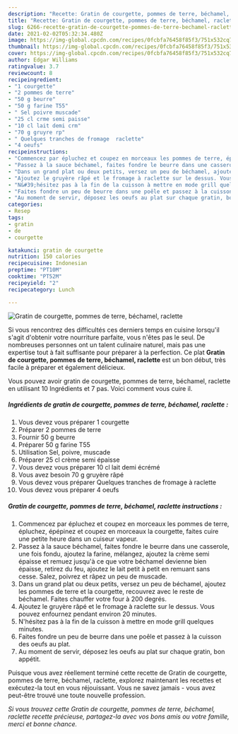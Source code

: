 ```yaml
---
description: "Recette: Gratin de courgette, pommes de terre, béchamel, raclette"
title: "Recette: Gratin de courgette, pommes de terre, béchamel, raclette"
slug: 6266-recette-gratin-de-courgette-pommes-de-terre-bechamel-raclette
date: 2021-02-02T05:32:34.480Z
image: https://img-global.cpcdn.com/recipes/0fcbfa76458f85f3/751x532cq70/gratin-de-courgette-pommes-de-terre-bechamel-raclette-photo-principale-de-la-recette.jpg
thumbnail: https://img-global.cpcdn.com/recipes/0fcbfa76458f85f3/751x532cq70/gratin-de-courgette-pommes-de-terre-bechamel-raclette-photo-principale-de-la-recette.jpg
cover: https://img-global.cpcdn.com/recipes/0fcbfa76458f85f3/751x532cq70/gratin-de-courgette-pommes-de-terre-bechamel-raclette-photo-principale-de-la-recette.jpg
author: Edgar Williams
ratingvalue: 3.7
reviewcount: 8
recipeingredient:
- "1 courgette"
- "2 pommes de terre"
- "50 g beurre"
- "50 g farine T55"
- " Sel poivre muscade"
- "25 cl crme semi paisse"
- "10 cl lait demi crm"
- "70 g gruyre rp"
- " Quelques tranches de fromage  raclette"
- "4 oeufs"
recipeinstructions:
- "Commencez par épluchez et coupez en morceaux les pommes de terre, épluchez, épépinez et coupez en morceaux la courgette, faites cuire une petite heure dans un cuiseur vapeur."
- "Passez à la sauce béchamel, faites fondre le beurre dans une casserole, une fois fondu, ajoutez la farine, mélangez, ajoutez la crème semi épaisse et remuez jusqu&#39;à ce que votre béchamel devienne bien épaisse, retirez du feu, ajoutez le lait petit à petit en remuant sans cesse. Salez, poivrez et râpez un peu de muscade."
- "Dans un grand plat ou deux petits, versez un peu de béchamel, ajoutez les pommes de terre et la courgette, recouvrez avec le reste de béchamel. Faites chauffer votre four à 200 degrés."
- "Ajoutez le gruyère râpé et le fromage à raclette sur le dessus. Vous pouvez enfournez pendant environ 20 minutes."
- "N&#39;hésitez pas à la fin de la cuisson à mettre en mode grill quelques minutes."
- "Faites fondre un peu de beurre dans une poêle et passez à la cuisson des oeufs au plat."
- "Au moment de servir, déposez les oeufs au plat sur chaque gratin, bon appétit."
categories:
- Resep
tags:
- gratin
- de
- courgette

katakunci: gratin de courgette 
nutrition: 150 calories
recipecuisine: Indonesian
preptime: "PT10M"
cooktime: "PT52M"
recipeyield: "2"
recipecategory: Lunch

---
```



![Gratin de courgette, pommes de terre, béchamel, raclette](https://img-global.cpcdn.com/recipes/0fcbfa76458f85f3/751x532cq70/gratin-de-courgette-pommes-de-terre-bechamel-raclette-photo-principale-de-la-recette.jpg)

Si vous rencontrez des difficultés ces derniers temps en cuisine lorsqu'il s'agit d'obtenir votre nourriture parfaite, vous n'êtes pas le seul. De nombreuses personnes ont un talent culinaire naturel, mais pas une expertise tout à fait suffisante pour préparer à la perfection. Ce plat <strong> Gratin de courgette, pommes de terre, béchamel, raclette </strong> est un bon début, très facile à préparer et également délicieux.

<!--inarticleads1-->

Vous pouvez avoir gratin de courgette, pommes de terre, béchamel, raclette en utilisant 10 Ingrédients et 7 pas. Voici comment vous cuire il.

##### Ingrédients de gratin de courgette, pommes de terre, béchamel, raclette :

1. Vous devez vous préparer 1 courgette
1. Préparer 2 pommes de terre
1. Fournir 50 g beurre
1. Préparer 50 g farine T55
1. Utilisation  Sel, poivre, muscade
1. Préparer 25 cl crème semi épaisse
1. Vous devez vous préparer 10 cl lait demi écrémé
1. Vous avez besoin 70 g gruyère râpé
1. Vous devez vous préparer  Quelques tranches de fromage à raclette
1. Vous devez vous préparer 4 oeufs




<!--inarticleads2-->

##### Gratin de courgette, pommes de terre, béchamel, raclette instructions :

1. Commencez par épluchez et coupez en morceaux les pommes de terre, épluchez, épépinez et coupez en morceaux la courgette, faites cuire une petite heure dans un cuiseur vapeur.
1. Passez à la sauce béchamel, faites fondre le beurre dans une casserole, une fois fondu, ajoutez la farine, mélangez, ajoutez la crème semi épaisse et remuez jusqu&#39;à ce que votre béchamel devienne bien épaisse, retirez du feu, ajoutez le lait petit à petit en remuant sans cesse. Salez, poivrez et râpez un peu de muscade.
1. Dans un grand plat ou deux petits, versez un peu de béchamel, ajoutez les pommes de terre et la courgette, recouvrez avec le reste de béchamel. Faites chauffer votre four à 200 degrés.
1. Ajoutez le gruyère râpé et le fromage à raclette sur le dessus. Vous pouvez enfournez pendant environ 20 minutes.
1. N&#39;hésitez pas à la fin de la cuisson à mettre en mode grill quelques minutes.
1. Faites fondre un peu de beurre dans une poêle et passez à la cuisson des oeufs au plat.
1. Au moment de servir, déposez les oeufs au plat sur chaque gratin, bon appétit.




<!--inarticleads1-->

<p>
Puisque vous avez réellement terminé cette recette de Gratin de courgette, pommes de terre, béchamel, raclette, explorez maintenant les recettes et exécutez-la tout en vous réjouissant. Vous ne savez jamais - vous avez peut-être trouvé une toute nouvelle profession.
</p>

<p>
<i>Si vous trouvez cette Gratin de courgette, pommes de terre, béchamel, raclette recette précieuse, partagez-la avec vos bons amis ou votre famille, merci et bonne chance.</i>
</p>
